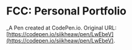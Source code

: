 # FCC: Personal Portfolio
 _A Pen created at CodePen.io. Original URL: [https://codepen.io/siikheaw/pen/LwEbeV](https://codepen.io/siikheaw/pen/LwEbeV).

 